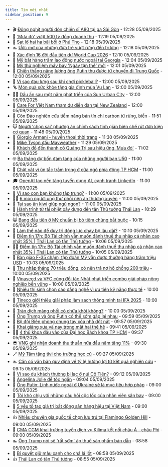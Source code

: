 ```yaml
---
title: Tim mới nhất
sidebar_position: 9
---
```


<!-- vnexpress-tin-moi-nhat:START -->
- 🎬 [Đông nghịt người đón chiến sĩ A80 tại ga Sài Gòn](https://vnexpress.net/dong-nghit-nguoi-don-chien-si-a80-tai-ga-sai-gon-4935696.html) - 12:28 05/09/2025
- 🐎 [&#39;Mưa đỏ&#39; vượt 500 tỷ đồng doanh thu](https://vnexpress.net/mua-do-vuot-500-ty-dong-doanh-thu-4934523.html) - 12:19 05/09/2025
- 🦍 [Sạt lở hai ha bãi bồi ở Phú Thọ](https://vnexpress.net/sat-lo-hai-ha-bai-boi-o-phu-tho-4935668.html) - 12:18 05/09/2025
- 🏊 [Ước mơ của những đứa trẻ vượt rừng đến trường](https://vnexpress.net/uoc-mo-cua-nhung-dua-tre-vuot-rung-den-truong-4934463.html) - 12:18 05/09/2025
- 🎊 [Xác định 16 đội đầu tiên dự World Cup 2026](https://vnexpress.net/xac-dinh-16-doi-dau-tien-du-world-cup-2026-4935685.html) - 12:10 05/09/2025
- 🎃 [Mỹ bắt hàng trăm lao động nước ngoài tại Georgia](https://vnexpress.net/my-bat-hang-tram-lao-dong-nuoc-ngoai-tai-georgia-4935676.html) - 12:04 05/09/2025
- 🧰 [Mỹ thử nghiệm máy bay &#39;Ngày tận thế&#39; mới](https://vnexpress.net/my-thu-nghiem-may-bay-ngay-tan-the-moi-4935506.html) - 12:01 05/09/2025
- 🔭 [Chiến thắng năng lượng ông Putin thu được từ chuyến đi Trung Quốc](https://vnexpress.net/chien-thang-nang-luong-ong-putin-thu-duoc-tu-chuyen-di-trung-quoc-4934673.html) - 12:00 05/09/2025
- 🫶 [Vì sao đau lưng sau khi chơi pickleball?](https://vnexpress.net/vi-sao-dau-lung-sau-khi-choi-pickleball-4935681.html) - 12:00 05/09/2025
- 🪜 [Món quà sức khỏe tặng gia đình mùa Vu Lan](https://vnexpress.net/mon-qua-suc-khoe-tang-gia-dinh-mua-vu-lan-4935652.html) - 12:00 05/09/2025
- 👨‍🏫 [Dấu ấn sau một năm phát triển của Sun Urban City](https://vnexpress.net/dau-an-sau-mot-nam-phat-trien-cua-sun-urban-city-4935642.html) - 12:00 05/09/2025
- 🎊 [Care For Việt Nam tham dự diễn đàn tại New Zealand](https://vnexpress.net/care-for-viet-nam-tham-du-dien-dan-tai-new-zealand-4934653.html) - 12:00 05/09/2025
- 🎊 [Côn Đảo nghiên cứu tiềm năng bán tín chỉ carbon từ rừng, biển](https://vnexpress.net/con-dao-nghien-cuu-tiem-nang-ban-tin-chi-carbon-tu-rung-bien-4935689.html) - 11:51 05/09/2025
- 😺 [Người &#39;chọn sai&#39; phương án chính sách tinh giản biên chế rút đơn kiện cơ quan](https://vnexpress.net/nguoi-chon-sai-phuong-an-chinh-sach-tinh-gian-bien-che-rut-don-kien-co-quan-4935667.html) - 11:48 05/09/2025
- 🐘 [Giorgio Armani - huyền thoại thời trang](https://vnexpress.net/giorgio-armani-huyen-thoai-thoi-trang-4935343.html) - 11:30 05/09/2025
- 🌁 [Mike Tyson đấu Mayweather](https://vnexpress.net/mike-tyson-dau-mayweather-4935656.html) - 11:29 05/09/2025
- 🐲 [Khách đổ đến thành cổ Quảng Trị sau hiệu ứng &#39;Mưa đỏ&#39;](https://vnexpress.net/khach-do-den-thanh-co-quang-tri-sau-hieu-ung-mua-do-4935592.html) - 11:02 05/09/2025
- 🤓 [Ba tháng dự bốn đám tang của những người bạn U50](https://vnexpress.net/ba-thang-du-bon-dam-tang-cua-nhung-nguoi-ban-u50-4935549.html) - 11:00 05/09/2025
- 💪 [Chật vật vì ùn tắc trầm trọng ở cửa ngõ phía đông TP HCM](https://vnexpress.net/chat-vat-vi-un-tac-tram-trong-o-cua-ngo-phia-dong-tp-hcm-4935507.html) - 11:00 05/09/2025
- 🎓 [OpenAI tạo nền tảng tuyển dụng AI, cạnh tranh LinkedIn](https://vnexpress.net/openai-tao-nen-tang-tuyen-dung-ai-canh-tranh-linkedin-4935354.html) - 11:00 05/09/2025
- 🫣 [Vì sao con bạn không tập trung?](https://vnexpress.net/vi-sao-con-ban-khong-tap-trung-4935586.html) - 11:00 05/09/2025
- 🧑‍💻 [6 món người ung thư phổi nên ăn thường xuyên](https://vnexpress.net/6-mon-nguoi-ung-thu-phoi-nen-an-thuong-xuyen-4935558.html) - 11:00 05/09/2025
- 🐲 [Tại sao ăn kiwi giúp ngủ ngon?](https://vnexpress.net/tai-sao-an-kiwi-giup-ngu-ngon-4935339.html) - 11:00 05/09/2025
- 🌝 [Hành trình từ tài phiệt xây dựng đến tân Thủ tướng Thái Lan](https://vnexpress.net/hanh-trinh-tu-tai-phiet-xay-dung-den-tan-thu-tuong-thai-lan-4935611.html) - 10:29 05/09/2025
- 😺 [Bang đầu tiên ở Mỹ chuẩn bị bỏ tiêm chủng bắt buộc](https://vnexpress.net/bang-dau-tien-o-my-chuan-bi-bo-tiem-chung-bat-buoc-4935582.html) - 10:15 05/09/2025
- 🐎 [Làm thế nào để duy trì động lực chạy bộ lâu dài?](https://vnexpress.net/lam-the-nao-de-duy-tri-dong-luc-chay-bo-lau-dai-4935665.html) - 10:10 05/09/2025
- 🎡 [Điểm tin 17h: Bộ Tài chính vẫn muốn đánh thuế thu nhập cá nhân cao nhất 35% | Thái Lan có tân Thủ tướng](https://vnexpress.net/diem-tin-17h-bo-tai-chinh-van-muon-danh-thue-thu-nhap-ca-nhan-cao-nhat-35-thai-lan-co-tan-thu-tuong-4935670.html) - 10:06 05/09/2025
- 👨‍🏫 [Điểm tin 17h: Bộ Tài chính vẫn muốn đánh thuế thu nhập cá nhân cao nhất 35% | Thái Lan có tân Thủ tướng](https://vnexpress.net/diem-tin-17h-bo-tai-chinh-van-muon-danh-thue-thu-nhap-ca-nhan-cao-nhat-35-thai-lan-co-tan-thu-tuong-4935669.html) - 10:05 05/09/2025
- 🦆 [Bàn giao F-35 chậm, tập đoàn Mỹ vẫn được thưởng hàng trăm triệu USD](https://vnexpress.net/ban-giao-f-35-cham-tap-doan-my-van-duoc-thuong-hang-tram-trieu-usd-4935657.html) - 10:03 05/09/2025
- 🚦 [Thu nhập tháng 70 triệu đồng, có nên trả nợ hộ chồng 200 triệu](https://vnexpress.net/tra-no-ho-chong-chong-no-nanthu-nhap-thang-70-trieu-dong-co-nen-tra-no-ho-chong-200-trieu-4934686.html) - 10:00 05/09/2025
- 💫 [Vinaseed và VFC cùng đối tác Nhật phát triển combo giải pháp nông nghiệp bền vững](https://vnexpress.net/vinaseed-va-vfc-cung-doi-tac-nhat-phat-trien-combo-giai-phap-nong-nghiep-ben-vung-4935662.html) - 10:00 05/09/2025
- 🎉 [Nhiều thí sinh chọn cao đẳng nghề vì ưu tiên kỹ năng thực tế](https://vnexpress.net/nhieu-thi-sinh-chon-cao-dang-nghe-vi-uu-tien-ky-nang-thuc-te-4935660.html) - 10:00 05/09/2025
- 🌋 [Tineco giới thiệu giải pháp làm sạch thông minh tại IFA 2025](https://vnexpress.net/tineco-gioi-thieu-giai-phap-lam-sach-thong-minh-tai-ifa-2025-4935635.html) - 10:00 05/09/2025
- 🤖 [Tràn dịch màng phổi có chữa khỏi không?](https://vnexpress.net/tran-dich-mang-phoi-co-chua-khoi-khong-4935560.html) - 10:00 05/09/2025
- 🦏 [Ông Trump và ông Putin có thể sớm gặp lại nhau](https://vnexpress.net/ong-trump-va-ong-putin-co-the-som-gap-lai-nhau-4935632.html) - 09:59 05/09/2025
- 🦩 [Bộ đội Biên phòng chung tay xóa nhà dột nát](https://vnexpress.net/bo-doi-bien-phong-chung-tay-xoa-nha-dot-nat-4935530.html) - 09:57 05/09/2025
- 👺 [Khai giảng xưa và nay trong mắt hai thế hệ](https://vnexpress.net/khai-giang-xua-va-nay-trong-mat-hai-the-he-4935651.html) - 09:41 05/09/2025
- 🧑‍🏫 [4 thủ khoa đầu vào của Đại học Bách khoa TP HCM](https://vnexpress.net/4-thu-khoa-dau-vao-cua-dai-hoc-bach-khoa-tp-hcm-4935256.html) - 09:37 05/09/2025
- 😎 [VNG ghi nhận doanh thu thuần nửa đầu năm tăng 11%](https://vnexpress.net/vng-ghi-nhan-doanh-thu-thuan-nua-dau-nam-tang-11-4935631.html) - 09:30 05/09/2025
- 🪄 [Mỹ Tâm tặng tivi cho trường học cũ](https://vnexpress.net/my-tam-tang-tivi-cho-truong-hoc-cu-4935412.html) - 09:27 05/09/2025
- 🏊 [Cần có văn bản quy định về tỷ lệ hưởng lợi từ kết quả nghiên cứu](https://vnexpress.net/can-co-van-ban-quy-dinh-ve-ty-le-huong-loi-tu-ket-qua-nghien-cuu-4935623.html) - 09:15 05/09/2025
- 💃 [Vì sao du khách thường bị lạc ở núi Cô Tiên?](https://vnexpress.net/vi-sao-du-khach-thuong-bi-lac-o-nui-co-tien-4935121.html) - 09:12 05/09/2025
- 🦆 [Angelina Jolie để tóc ngắn](https://vnexpress.net/angelina-jolie-de-toc-ngan-4935585.html) - 09:04 05/09/2025
- 🎊 [Ông Putin: Lính nước ngoài ở Ukraine sẽ là mục tiêu hợp pháp](https://vnexpress.net/ong-putin-linh-nuoc-ngoai-o-ukraine-se-la-muc-tieu-hop-phap-4935580.html) - 09:00 05/09/2025
- 👺 [Tôi khó chịu với những câu hỏi cộc lốc của nhân viên sân bay](https://vnexpress.net/cach-lam-thu-tuc-xuat-nhap-canh-o-san-bay-toi-kho-chiu-voi-nhung-cau-hoi-coc-loc-cua-nhan-vien-san-bay-4935531.html) - 09:00 05/09/2025
- 🎡 [5 yếu tố tạo giá trị bất động sản hàng hiệu tại Việt Nam](https://vnexpress.net/5-yeu-to-tao-gia-tri-bat-dong-san-hang-hieu-tai-viet-nam-4935569.html) - 09:00 05/09/2025
- 👍 [Nhiều chuyên gia quốc tế chọn lưu trú tại Flamingo Golden Hill](https://vnexpress.net/nhieu-chuyen-gia-quoc-te-chon-luu-tru-tai-flamingo-golden-hill-4935475.html) - 09:00 05/09/2025
- 🐎 [CMA CGM khai trương tuyến dịch vụ Kilima kết nối châu Á - châu Phi](https://vnexpress.net/cma-cgm-khai-truong-tuyen-dich-vu-kilima-ket-noi-chau-a-chau-phi-4934426.html) - 09:00 05/09/2025
- 🏊 [Ông Trump nói sẽ &#39;rất sớm&#39; áp thuế sản phẩm bán dẫn](https://vnexpress.net/ong-trump-noi-se-rat-som-ap-thue-san-pham-ban-dan-4935596.html) - 08:58 05/09/2025
- 🦩 [Bí quyết giữ màu xanh cho chả lá lốt](https://vnexpress.net/bi-quyet-giu-mau-xanh-cho-cha-la-lot-4935618.html) - 08:58 05/09/2025
- 👍 [Thái Lan có tân Thủ tướng](https://vnexpress.net/thai-lan-co-tan-thu-tuong-4935604.html) - 08:55 05/09/2025<!-- vnexpress-tin-moi-nhat:END -->
